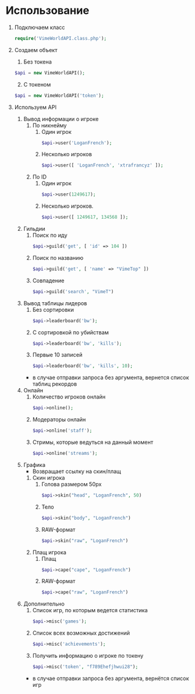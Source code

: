 # Использование 

1. Подключаем класс

	```php
	require('VimeWorldAPI.class.php');
	```

2. Создаем объект

	1. Без токена
	```php
	$api = new VimeWorldAPI();
	```
	2. С токеном 
	```php
	$api = new VimeWorldAPI('token');
	```
	
3. Используем API

	1. Вывод информации о игроке
		1. По никнейму
			1. Один игрок
				```php
				$api->user('LoganFrench');
				```
			2. Несколько игроков
				```php
				$api->user([ 'LoganFrench', 'xtrafrancyz' ]);
				```
		2. По ID
			1. Один игрок
				```php
				$api->user(1249617);
				```
			2. Несколько игроков.
				```php
				$api->user([ 1249617, 134568 ]);
				```
	2. Гильдии
		1. Поиск по иду
			```php
			$api->guild('get', [ 'id' => 104 ])
			```
		2. Поиск по названию
			```php
			$api->guild('get', [ 'name' => "VimeTop" ])
			```
		3. Совпадение
			```php
			$api->guild('search', "VimeT")
			```
	3. Вывод таблицы лидеров
		1. Без сортировки
			```php
			$api->leaderboard('bw');
			```
		2. С сортировкой по убийствам
			```php
			$api->leaderboard('bw', 'kills');
			```
		3. Первые 10 записей
			```php
			$api->leaderboard('bw', 'kills', 10);
			```
		* в случае отправки запроса без аргумента, вернется список таблиц рекордов
	4. Онлайн
		1. Количество игроков онлайн
			```php
			$api->online();
			```
		2. Модераторы онлайн
			```php
			$api->online('staff');
			```
		3. Стримы, которые ведуться на данный момент
			```php
			$api->online('streams');
			```
	5. Графика
		* Возвращает ссылку на скин/плащ
		1. Скин игрока
			1. Голова размером 50px
				```php
				$api->skin("head", "LoganFrench", 50)
				```
			2. Тело 
				```php
				$api->skin("body", "LoganFrench")
				```
			3. RAW-формат
				```php
				$api->skin("raw", "LoganFrench")
				```
		2. Плащ игрока
			1. Плащ
				```php
				$api->cape("cape", "LoganFrench")
				```
			2. RAW-формат
				```php
				$api->cape("raw", "LoganFrench")
				```
	6. Дополнительно
		1. Список игр, по которым ведется статистика
			```php
			$api->misc('games');
			```
		2. Список всех возможных достижений
			```php
			$api->misc('achievements');
			```
		3. Получить информацию о игроке по токену
			```php
			$api->misc('token', "f789Ehefjhwui28");
			```
		* в случае отправки запроса без аргумента, вернётся список игр 
